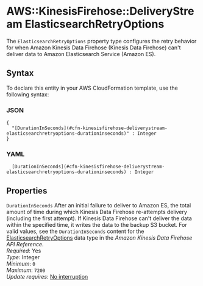 # AWS::KinesisFirehose::DeliveryStream ElasticsearchRetryOptions<a name="aws-properties-kinesisfirehose-deliverystream-elasticsearchretryoptions"></a>

The `ElasticsearchRetryOptions` property type configures the retry behavior for when Amazon Kinesis Data Firehose \(Kinesis Data Firehose\) can't deliver data to Amazon Elasticsearch Service \(Amazon ES\)\. 

## Syntax<a name="aws-properties-kinesisfirehose-deliverystream-elasticsearchretryoptions-syntax"></a>

To declare this entity in your AWS CloudFormation template, use the following syntax:

### JSON<a name="aws-properties-kinesisfirehose-deliverystream-elasticsearchretryoptions-syntax.json"></a>

```
{
  "[DurationInSeconds](#cfn-kinesisfirehose-deliverystream-elasticsearchretryoptions-durationinseconds)" : Integer
}
```

### YAML<a name="aws-properties-kinesisfirehose-deliverystream-elasticsearchretryoptions-syntax.yaml"></a>

```
﻿  [DurationInSeconds](#cfn-kinesisfirehose-deliverystream-elasticsearchretryoptions-durationinseconds) : Integer
```

## Properties<a name="aws-properties-kinesisfirehose-deliverystream-elasticsearchretryoptions-properties"></a>

`DurationInSeconds`  <a name="cfn-kinesisfirehose-deliverystream-elasticsearchretryoptions-durationinseconds"></a>
After an initial failure to deliver to Amazon ES, the total amount of time during which Kinesis Data Firehose re\-attempts delivery \(including the first attempt\)\. If Kinesis Data Firehose can't deliver the data within the specified time, it writes the data to the backup S3 bucket\. For valid values, see the `DurationInSeconds` content for the [ElasticsearchRetryOptions](https://docs.aws.amazon.com/firehose/latest/APIReference/API_ElasticsearchRetryOptions.html) data type in the *Amazon Kinesis Data Firehose API Reference*\.   
*Required*: Yes  
*Type*: Integer  
*Minimum*: `0`  
*Maximum*: `7200`  
*Update requires*: [No interruption](https://docs.aws.amazon.com/AWSCloudFormation/latest/UserGuide/using-cfn-updating-stacks-update-behaviors.html#update-no-interrupt)